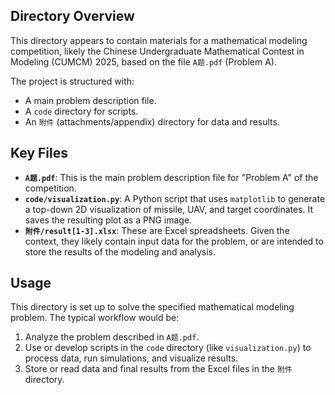 ## Directory Overview

This directory appears to contain materials for a mathematical modeling competition, likely the Chinese Undergraduate Mathematical Contest in Modeling (CUMCM) 2025, based on the file `A题.pdf` (Problem A).

The project is structured with:
*   A main problem description file.
*   A `code` directory for scripts.
*   An `附件` (attachments/appendix) directory for data and results.

## Key Files

*   **`A题.pdf`**: This is the main problem description file for "Problem A" of the competition.
*   **`code/visualization.py`**: A Python script that uses `matplotlib` to generate a top-down 2D visualization of missile, UAV, and target coordinates. It saves the resulting plot as a PNG image.
*   **`附件/result[1-3].xlsx`**: These are Excel spreadsheets. Given the context, they likely contain input data for the problem, or are intended to store the results of the modeling and analysis.

## Usage

This directory is set up to solve the specified mathematical modeling problem. The typical workflow would be:
1.  Analyze the problem described in `A题.pdf`.
2.  Use or develop scripts in the `code` directory (like `visualization.py`) to process data, run simulations, and visualize results.
3.  Store or read data and final results from the Excel files in the `附件` directory.
